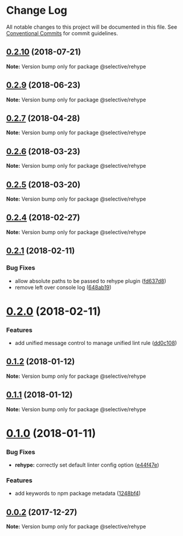 # Change Log

All notable changes to this project will be documented in this file.
See [Conventional Commits](https://conventionalcommits.org) for commit guidelines.

<a name="0.2.10"></a>

## [0.2.10](https://github.com/ChristianMurphy/selective/compare/v0.2.9...v0.2.10) (2018-07-21)

**Note:** Version bump only for package @selective/rehype

<a name="0.2.9"></a>

## [0.2.9](https://github.com/ChristianMurphy/selective/compare/v0.2.8...v0.2.9) (2018-06-23)

**Note:** Version bump only for package @selective/rehype

<a name="0.2.7"></a>

## [0.2.7](https://github.com/ChristianMurphy/selective/compare/v0.2.6...v0.2.7) (2018-04-28)

**Note:** Version bump only for package @selective/rehype

<a name="0.2.6"></a>

## [0.2.6](https://github.com/ChristianMurphy/selective/compare/v0.2.5...v0.2.6) (2018-03-23)

**Note:** Version bump only for package @selective/rehype

<a name="0.2.5"></a>

## [0.2.5](https://github.com/ChristianMurphy/selective/compare/v0.2.4...v0.2.5) (2018-03-20)

**Note:** Version bump only for package @selective/rehype

<a name="0.2.4"></a>

## [0.2.4](https://github.com/ChristianMurphy/selective/compare/v0.2.3...v0.2.4) (2018-02-27)

**Note:** Version bump only for package @selective/rehype

<a name="0.2.1"></a>

## [0.2.1](https://github.com/ChristianMurphy/selective/compare/v0.2.0...v0.2.1) (2018-02-11)

### Bug Fixes

- allow absolute paths to be passed to rehype plugin ([fd637d8](https://github.com/ChristianMurphy/selective/commit/fd637d8))
- remove left over console log ([648ab19](https://github.com/ChristianMurphy/selective/commit/648ab19))

<a name="0.2.0"></a>

# [0.2.0](https://github.com/ChristianMurphy/selective/compare/v0.1.2...v0.2.0) (2018-02-11)

### Features

- add unified message control to manage unified lint rule ([dd0c108](https://github.com/ChristianMurphy/selective/commit/dd0c108))

<a name="0.1.2"></a>

## [0.1.2](https://github.com/ChristianMurphy/selective/compare/v0.1.1...v0.1.2) (2018-01-12)

**Note:** Version bump only for package @selective/rehype

<a name="0.1.1"></a>

## [0.1.1](https://github.com/ChristianMurphy/selective/compare/v0.1.0...v0.1.1) (2018-01-12)

**Note:** Version bump only for package @selective/rehype

<a name="0.1.0"></a>

# [0.1.0](https://github.com/ChristianMurphy/selective/compare/v0.0.2...v0.1.0) (2018-01-11)

### Bug Fixes

- **rehype:** correctly set default linter config option ([e44f47e](https://github.com/ChristianMurphy/selective/commit/e44f47e))

### Features

- add keywords to npm package metadata ([1248bf4](https://github.com/ChristianMurphy/selective/commit/1248bf4))

<a name="0.0.2"></a>

## [0.0.2](https://github.com/ChristianMurphy/selective/compare/v0.0.1...v0.0.2) (2017-12-27)

**Note:** Version bump only for package @selective/rehype
